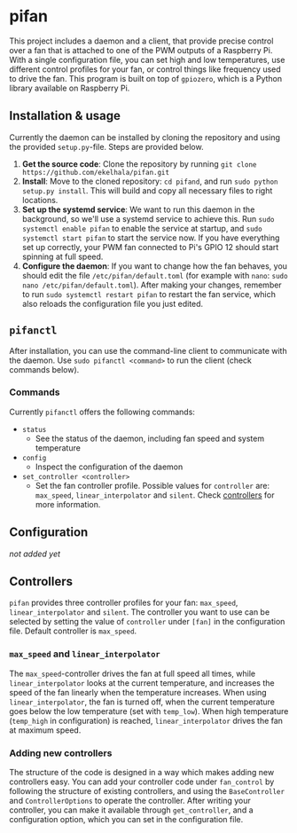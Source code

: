 # pifan

This project includes a daemon and a client, that provide precise control over a fan that is attached to one of the PWM outputs of a Raspberry Pi. With a single configuration file, you can set high and low temperatures, use different control profiles for your fan, or control things like frequency used to drive the fan. This program is built on top of `gpiozero`, which is a Python library available on Raspberry Pi.

## Installation & usage

Currently the daemon can be installed by cloning the repository and using the provided `setup.py`-file. Steps are provided below.

1. **Get the source code**: Clone the repository by running `git clone https://github.com/ekelhala/pifan.git`
2. **Install**: Move to the cloned repository: `cd pifand`, and run `sudo python setup.py install`. This will build and copy all necessary files to right locations.
3. **Set up the systemd service**: We want to run this daemon in the background, so we'll use a systemd service to achieve this. Run `sudo systemctl enable pifan` to enable the service at startup, and `sudo systemctl start pifan` to start the service now. If you have everything set up correctly, your PWM fan connected to Pi's GPIO 12 should start spinning at full speed.
4. **Configure the daemon**: If you want to change how the fan behaves, you should edit the file `/etc/pifan/default.toml` (for example with `nano`: `sudo nano /etc/pifan/default.toml`). After making your changes, remember to run `sudo systemctl restart pifan` to restart the fan service, which also reloads the configuration file you just edited.

## `pifanctl`

After installation, you can use the command-line client to communicate with the daemon. Use `sudo pifanctl <command>` to run the client (check commands below).

### Commands

Currently `pifanctl` offers the following commands:

- `status`
  - See the status of the daemon, including fan speed and system temperature
- `config`
  - Inspect the configuration of the daemon
- `set_controller <controller>`
  - Set the fan controller profile. Possible values for `controller` are: `max_speed`, `linear_interpolator` and `silent`. Check [controllers](#controllers) for more information.

## Configuration

*not added yet*

## Controllers

`pifan` provides three controller profiles for your fan: `max_speed`, `linear_interpolator` and `silent`. The controller you want to use can be selected by setting the value of `controller` under `[fan]` in the configuration file. Default controller is `max_speed`.

### `max_speed` and `linear_interpolator`

The `max_speed`-controller drives the fan at full speed all times, while `linear_interpolator` looks at the current temperature, and increases the speed of the fan linearly when the temperature increases. When using `linear_interpolator`, the fan is turned off, when the current temperature goes below the low temperature (set with `temp_low`). When high temperature (`temp_high` in configuration) is reached, `linear_interpolator` drives the fan at maximum speed.

### Adding new controllers

The structure of the code is designed in a way which makes adding new controllers easy. You can add your controller code under `fan_control` by following the structure of existing controllers, and using the `BaseController` and `ControllerOptions` to operate the controller. After writing your controller, you can make it available through `get_controller`, and a configuration option, which you can set in the configuration file.
